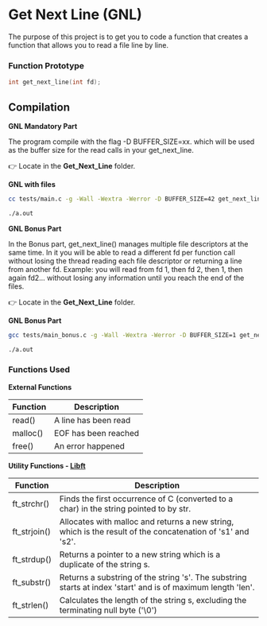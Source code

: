 # Get Next Line (GNL)  

The purpose of this project is to get you to code a function that creates a function that allows you to read a file line by line.

### Function Prototype
```c
int	get_next_line(int fd);
```
## Compilation

**GNL Mandatory Part**

The program compile with the flag -D BUFFER_SIZE=xx. which will be used as the buffer size for the read calls in your get_next_line.

 :point_right: Locate in the **Get_Next_Line** folder.

**GNL with files**
```bash
cc tests/main.c -g -Wall -Wextra -Werror -D BUFFER_SIZE=42 get_next_line.c get_next_line_utils.c

./a.out 
```

**GNL Bonus Part**

In the Bonus part, get_next_line() manages multiple file descriptors at the same time. In it you will be able to read a different fd per function call without losing the thread reading each file descriptor or returning a line from another fd.
Example: you will read from fd 1, then fd 2, then 1, then again fd2... without losing any information until you reach the end of the files.

 :point_right: Locate in the **Get_Next_Line** folder.

**GNL Bonus Part**
```bash
gcc tests/main_bonus.c -g -Wall -Wextra -Werror -D BUFFER_SIZE=1 get_next_line_bonus.c get_next_line_utils_bonus.c

./a.out
```

### Functions Used

**External Functions**

 | Function | Description         |
 |-----------|----------------------|
 |  read() | A line has been read |
 |  malloc() | EOF has been reached |
 |  free() | An error happened |

**Utility Functions - [Libft](https://github.com/leaozim/Libft)**

 | Function | Description         |
 |-----------|----------------------|
 |  ft_strchr() | Finds the first occurrence of C (converted to a char) in the string pointed to by str. |
 |  ft_strjoin() | Allocates with malloc and returns a new string, which is the result of the concatenation of 's1' and 's2'. |
 |  ft_strdup() | Returns a pointer to a  new  string  which  is  a duplicate  of the string s. |
 |  ft_substr() | Returns a substring of the string 's'. The substring starts at index 'start' and is of maximum length 'len'. |
 |  ft_strlen() |  Calculates the length of the string s, excluding the terminating null byte ('\0') |
